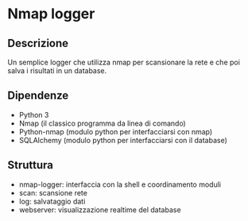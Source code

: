 # Nmap logger ##

## Descrizione ##

Un semplice logger che utilizza nmap per scansionare la rete e che poi salva i risultati in un database.

## Dipendenze ##

+ Python 3
+ Nmap (il classico programma da linea di comando)
+ Python-nmap (modulo python per interfacciarsi con nmap)
+ SQLAlchemy (modulo python per interfacciarsi con il database)

## Struttura ##

+ nmap-logger: interfaccia con la shell e coordinamento moduli
+ scan: scansione rete
+ log: salvataggio dati
+ webserver: visualizzazione realtime del database
